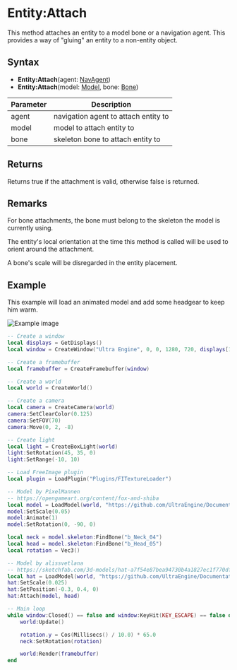 # Entity:Attach

This method attaches an entity to a model bone or a navigation agent. This provides a way of "gluing" an entity to a non-entity object.

## Syntax

- **Entity:Attach**(agent: [NavAgent](NavAgent))
- **Entity:Attach**(model: [Model](Model), bone: [Bone](Bone))

| Parameter | Description |
| --- | --- |
| agent | navigation agent to attach entity to |
| model | model to attach entity to |
| bone | skeleton bone to attach entity to |

## Returns

Returns true if the attachment is valid, otherwise false is returned.

## Remarks

For bone attachments, the bone must belong to the skeleton the model is currently using.

The entity's local orientation at the time this method is called will be used to orient around the attachment.

A bone's scale will be disregarded in the entity placement.

## Example

This example will load an animated model and add some headgear to keep him warm.

![Example image](https://raw.githubusercontent.com/UltraEngine/Documentation/master/Images/entity_attach.jpg)

```lua
-- Create a window
local displays = GetDisplays()
local window = CreateWindow("Ultra Engine", 0, 0, 1280, 720, displays[1], WINDOW_CENTER | WINDOW_TITLEBAR)

-- Create a framebuffer
local framebuffer = CreateFramebuffer(window)

-- Create a world
local world = CreateWorld()

-- Create a camera
local camera = CreateCamera(world)
camera:SetClearColor(0.125)
camera:SetFOV(70)
camera:Move(0, 2, -8)

-- Create light
local light = CreateBoxLight(world)
light:SetRotation(45, 35, 0)
light:SetRange(-10, 10)

-- Load FreeImage plugin
local plugin = LoadPlugin("Plugins/FITextureLoader")

-- Model by PixelMannen
-- https://opengameart.org/content/fox-and-shiba
local model = LoadModel(world, "https://github.com/UltraEngine/Documentation/raw/master/Assets/Models/Characters/Fox.glb")
model:SetScale(0.05)
model:Animate(1)
model:SetRotation(0, -90, 0)

local neck = model.skeleton:FindBone("b_Neck_04")
local head = model.skeleton:FindBone("b_Head_05")
local rotation = Vec3()

-- Model by alissvetlana
-- https://sketchfab.com/3d-models/hat-a7f54e87bea94730b4a1827ec1f770df
local hat = LoadModel(world, "https://github.com/UltraEngine/Documentation/raw/master/Assets/Models/Characters/hat.glb")
hat:SetScale(0.025)
hat:SetPosition(-0.3, 0.4, 0)
hat:Attach(model, head)

-- Main loop
while window:Closed() == false and window:KeyHit(KEY_ESCAPE) == false do
    world:Update()

    rotation.y = Cos(Millisecs() / 10.0) * 65.0
    neck:SetRotation(rotation)

    world:Render(framebuffer)
end
```